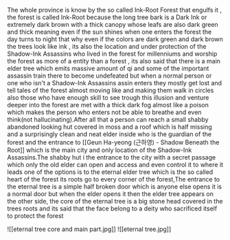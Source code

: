 The whole province is know by the so called Ink-Root Forest that engulfs it , the forest is called Ink-Root because the long tree bark is a Dark Ink or extremely dark brown with a thick canopy whose leafs are also dark green and thick meaning even if the sun shines when one enters the forest the day turns to night that why even if the colors are dark green and dark brown the trees look like ink , its also the location and under protection of the Shadow-Ink Assassins who lived in the forest for millenniums and worship the forest as more of a entity than a forest , its also said that there is a main elder tree which emits massive amount of qi and some of the important assassin train there to become undefeated but when a normal person or one who isn't a Shadow-Ink Assassins assin enters they mostly get lost and tell tales of the forest almost moving like and making them walk in circles also those who have enough skill to see trough this illusion and venture deeper into the forest  are met with a thick dark fog almost like a poison which makes the person who enters not be able to breathe and even think(not hallucinating).After all that a person can reach a small shabby abandoned looking hut covered in moss and a roof which is half missing and a surprisingly clean and neat elder inside who is the guardian of the forest and the entrance to [[Geun Ha-yeong (근하영) - Shadow Beneath the Root]] which is the main city and only location of the Shadow-Ink Assassins.The shabby hut i the entrance to the city with a secret passage which only the old elder can open and access and even control it to where it leads one of the options is to the eternal elder tree which is the so called heart of the forest its roots go to every corner of the forest,The entrance to the eternal tree  is a simple half broken door which is anyone else opens it is a normal door but when the elder opens it then the elder tree appears on the other side, the core of the eternal tree is a big stone head covered in the trees roots and its said that the face belong to a deity who sacrificed itself to protect the forest


![[eternal tree core and main part.jpg]]
![[eternal tree.jpg]]

